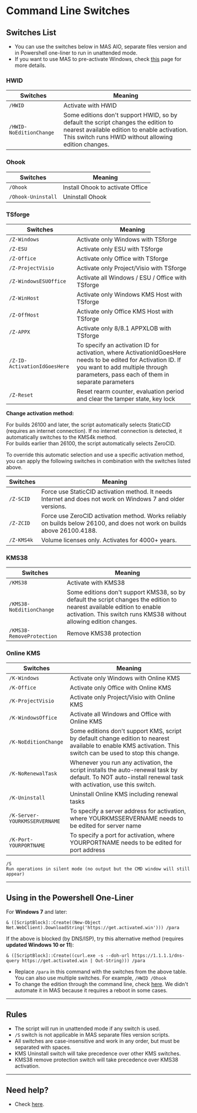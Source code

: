 # Command Line Switches

## Switches List

-   You can use the switches below in MAS AIO, separate files version and in Powershell one-liner to run in unattended mode.
-   If you want to use MAS to pre-activate Windows, check [this](oem-folder.md) page for more details.

### HWID

| Switches                | Meaning                                                                                                                                                                                   |
|-------------------------|-------------------------------------------------------------------------------------------------------------------------------------------------------------------------------------------|
| `/HWID`                 | Activate with HWID                                                                                                                                                                        |
| `/HWID-NoEditionChange` | Some editions don't support HWID, so by default the script changes the edition to nearest available edition to enable activation. This switch runs HWID without allowing edition changes. |

### Ohook

| Switches           | Meaning                          |
|--------------------|----------------------------------|
| `/Ohook`           | Install Ohook to activate Office |
| `/Ohook-Uninstall` | Uninstall Ohook                  |

### TSforge

| Switches                     | Meaning                                                                                                                                                                                               |
|------------------------------|-------------------------------------------------------------------------------------------------------------------------------------------------------------------------------------------------------|
| `/Z-Windows`                 | Activate only Windows with TSforge                                                                                                                                                                    |
| `/Z-ESU`                     | Activate only ESU with TSforge                                                                                                                                                                        |
| `/Z-Office`                  | Activate only Office with TSforge                                                                                                                                                                     |
| `/Z-ProjectVisio`            | Activate only Project/Visio with TSforge                                                                                                                                                              |
| `/Z-WindowsESUOffice`        | Activate all Windows / ESU / Office with TSforge                                                                                                                                                      |
| `/Z-WinHost`                 | Activate only Windows KMS Host with TSforge                                                                                                                                                           |
| `/Z-OffHost`                 | Activate only Office KMS Host with TSforge                                                                                                                                                            |
| `/Z-APPX`                    | Activate only 8/8.1 APPXLOB with TSforge                                                                                                                                                              |
| `/Z-ID-ActivationIdGoesHere` | To specify an activation ID for activation, where ActivationIdGoesHere needs to be edited for Activation ID. If you want to add multiple through parameters, pass each of them in separate parameters |
| `/Z-Reset`                   | Reset rearm counter, evaluation period and clear the tamper state, key lock                                                                                                                           |

**Change activation method:**  

For builds 26100 and later, the script automatically selects StaticCID (requires an internet connection). If no internet connection is detected, it automatically switches to the KMS4k method.  
For builds earlier than 26100, the script automatically selects ZeroCID.

To override this automatic selection and use a specific activation method, you can apply the following switches in combination with the switches listed above.

| Switches   | Meaning                                                                                                                                                          |
|------------|------------------------------------------------------------------------------------------------------------------------------------------------------------------|
| `/Z-SCID`  | Force use StaticCID activation method. It needs Internet and does not work on Windows 7 and older versions.                                                      |
| `/Z-ZCID`  | Force use ZeroCID activation method. Works reliably on builds below 26100, and does not work on builds above 26100.4188. |
| `/Z-KMS4k` | Volume licenses only. Activates for 4000+ years.                                                                                                                 |

### KMS38

| Switches                  | Meaning                                                                                                                                                                                     |
|---------------------------|---------------------------------------------------------------------------------------------------------------------------------------------------------------------------------------------|
| `/KMS38`                  | Activate with KMS38                                                                                                                                                                         |
| `/KMS38-NoEditionChange`  | Some editions don't support KMS38, so by default the script changes the edition to nearest available edition to enable activation. This switch runs KMS38 without allowing edition changes. |
| `/KMS38-RemoveProtection` | Remove KMS38 protection                                                                                                                                                                     |

### Online KMS

| Switches                      | Meaning                                                                                                                                                       |
|-------------------------------|---------------------------------------------------------------------------------------------------------------------------------------------------------------|
| `/K-Windows`                  | Activate only Windows with Online KMS                                                                                                                         |
| `/K-Office`                   | Activate only Office with Online KMS                                                                                                                          |
| `/K-ProjectVisio`             | Activate only Project/Visio with Online KMS                                                                                                                   |
| `/K-WindowsOffice`            | Activate all Windows and Office with Online KMS                                                                                                               |
| `/K-NoEditionChange`          | Some editions don't support KMS, script by default change edition to nearest available to enable KMS activation. This switch can be used to stop this change. |
| `/K-NoRenewalTask`            | Whenever you run any activation, the script installs the auto-renewal task by default. To NOT auto-install renewal task with activation, use this switch.     |
| `/K-Uninstall`                | Uninstall Online KMS including renewal tasks                                                                                                                  |
| `/K-Server-YOURKMSSERVERNAME` | To specify a server address for activation, where YOURKMSSERVERNAME needs to be edited for server name                                                        |
| `/K-Port-YOURPORTNAME`        | To specify a port for activation, where YOURPORTNAME needs to be edited for port address                                                                      |

```
/S
Run operations in silent mode (no output but the CMD window will still appear)
```

------------------------------------------------------------------------

## Using in the Powershell One-Liner

For **Windows 7** and later:

```
& ([ScriptBlock]::Create((New-Object Net.WebClient).DownloadString('https://get.activated.win'))) /para
```

If the above is blocked (by DNS/ISP), try this alternative method (requires **updated Windows 10 or 11**):

```
& ([ScriptBlock]::Create((curl.exe -s --doh-url https://1.1.1.1/dns-query https://get.activated.win | Out-String))) /para
```

-   Replace `/para` in this command with the switches from the above table. You can also use multiple switches. For example, `/HWID /Ohook`
-   To change the edition through the command line, check [here](change_windows_edition.md#manual-edition-change). We didn't automate it in MAS because it requires a reboot in some cases.

------------------------------------------------------------------------

## Rules

-   The script will run in unattended mode if any switch is used.
-   `/S` switch is not applicable in MAS separate files version scripts.
-   All switches are case-insensitive and work in any order, but must be separated with spaces.
-   KMS Uninstall switch will take precedence over other KMS switches.
-   KMS38 remove protection switch will take precedence over KMS38 activation.

------------------------------------------------------------------------

## Need help?

-   Check [here](troubleshoot.md).
